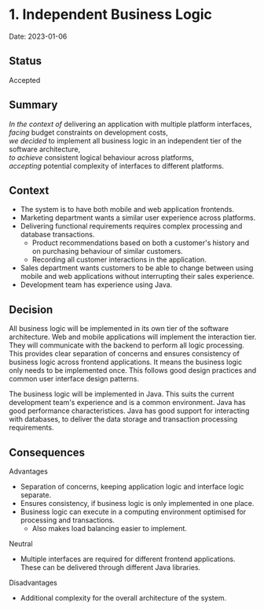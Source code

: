 # 1. Independent Business Logic

Date: 2023-01-06

## Status

Accepted

## Summary

*In the context of* delivering an application with multiple platform interfaces,  
*facing* budget constraints on development costs,  
*we decided* to implement all business logic in an independent tier of the software architecture,  
*to achieve* consistent logical behaviour across platforms,  
*accepting* potential complexity of interfaces to different platforms.

## Context

- The system is to have both mobile and web application frontends.
- Marketing department wants a similar user experience across platforms.
- Delivering functional requirements requires complex processing and database transactions.
    - Product recommendations based on both a customer's history and on purchasing behaviour of similar customers.
    - Recording all customer interactions in the application.
- Sales department wants customers to be able to change between using mobile and web applications without interrupting their sales experience.
- Development team has experience using Java.

## Decision

All business logic will be implemented in its own tier of the software architecture.
Web and mobile applications will implement the interaction tier.
They will communicate with the backend to perform all logic processing.
This provides clear separation of concerns and ensures consistency of business logic across frontend applications.
It means the business logic only needs to be implemented once.
This follows good design practices and common user interface design patterns.

The business logic will be implemented in Java.
This suits the current development team's experience and is a common environment.
Java has good performance characteristices.
Java has good support for interacting with databases, to deliver the data storage and transaction processing requirements.

## Consequences

Advantages
- Separation of concerns, keeping application logic and interface logic separate.
- Ensures consistency, if business logic is only implemented in one place.
- Business logic can execute in a computing environment optimised for processing and transactions.
    - Also makes load balancing easier to implement.

Neutral
- Multiple interfaces are required for different frontend applications.
  These can be delivered through different Java libraries.

Disadvantages
- Additional complexity for the overall architecture of the system.
